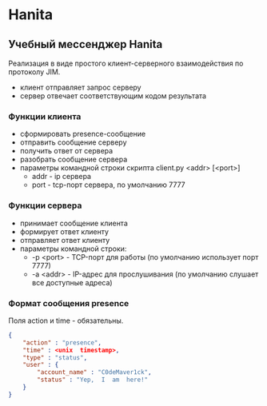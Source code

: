 # Hanita

## Учебный мессенджер Hanita
Реализация в виде простого клиент-серверного взаимодействия по протоколу JIM.
* клиент отправляет запрос серверу
* сервер отвечает соответствующим кодом результата

### Функции клиента
* сформировать  presence-сообщение
* отправить сообщение серверу
* получить ответ от сервера
* разобрать сообщение сервера
* параметры командной строки скрипта client.py \<addr\> [\<port\>]
    - addr - ip сервера
    - port - tcp-порт сервера, по умолчанию 7777

### Функции сервера
* принимает сообщение клиента
* формирует ответ клиенту
* отправляет ответ клиенту
* параметры командной строки:
    - -p \<port\> - TCP-порт для работы (по умолчанию использует порт 7777)
    - -a \<addr\> - IP-адрес для прослушивания (по умолчанию слушает все доступные адреса)

### Формат сообщения presence

Поля action и time - обязательны.

```json
{
    "action" : "presence",
    "time" : <unix  timestamp>,
    "type" : "status",
    "user" : {
        "account_name" : "C0deMaver1ck",
        "status" : "Yep,  I  am  here!"
    }
}
```

